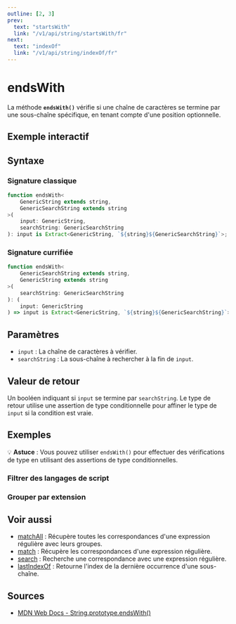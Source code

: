```yaml
---
outline: [2, 3]
prev:
  text: "startsWith"
  link: "/v1/api/string/startsWith/fr"
next:
  text: "indexOf"
  link: "/v1/api/string/indexOf/fr"
---
```


# endsWith

La méthode **`endsWith()`** vérifie si une chaîne de caractères se termine par une sous-chaîne spécifique, en tenant compte d'une position optionnelle.

## Exemple interactif

<MonacoTSEditor
  src="/v1/api/string/endsWith/examples/tryout.doc.ts"
  majorVersion="v1"
  height="200px"
/>

## Syntaxe

### Signature classique

```typescript
function endsWith<
	GenericString extends string, 
	GenericSearchString extends string
>(
	input: GenericString, 
	searchString: GenericSearchString
): input is Extract<GenericString, `${string}${GenericSearchString}`>;
```

### Signature currifiée

```typescript
function endsWith<
	GenericSearchString extends string, 
	GenericString extends string
>(
	searchString: GenericSearchString
): (
	input: GenericString
) => input is Extract<GenericString, `${string}${GenericSearchString}`>;
```

## Paramètres

- `input` : La chaîne de caractères à vérifier.
- `searchString` : La sous-chaîne à rechercher à la fin de `input`.


## Valeur de retour

Un booléen indiquant si `input` se termine par `searchString`. Le type de retour utilise une assertion de type conditionnelle pour affiner le type de `input` si la condition est vraie.

## Exemples

<MonacoTSEditor
  src="/v1/api/string/endsWith/examples/typeGuard.doc.ts"
  majorVersion="v1"
  height="250px"
/>

:bulb: **Astuce** : Vous pouvez utiliser `endsWith()` pour effectuer des vérifications de type en utilisant des assertions de type conditionnelles.

### Filtrer des langages de script

<MonacoTSEditor
  src="/v1/api/string/endsWith/examples/filterScriptLanguages.doc.ts"
  majorVersion="v1"
  height="180px"
/>

### Grouper par extension

<MonacoTSEditor
  src="/v1/api/string/endsWith/examples/groupByExtension.doc.ts"
  majorVersion="v1"
  height="200px"
/>

## Voir aussi

- [matchAll](/v1/api/string/matchAll/fr) : Récupère toutes les correspondances d'une expression régulière avec leurs groupes.
- [match](/v1/api/string/match/fr) : Récupère les correspondances d'une expression régulière.
- [search](/v1/api/string/search/fr) : Recherche une correspondance avec une expression régulière.
- [lastIndexOf](/v1/api/string/lastIndexOf/fr) : Retourne l'index de la dernière occurrence d'une sous-chaîne.

## Sources

- [MDN Web Docs - String.prototype.endsWith()](https://developer.mozilla.org/fr-FR/docs/Web/JavaScript/Reference/Global_Objects/String/endsWith)
